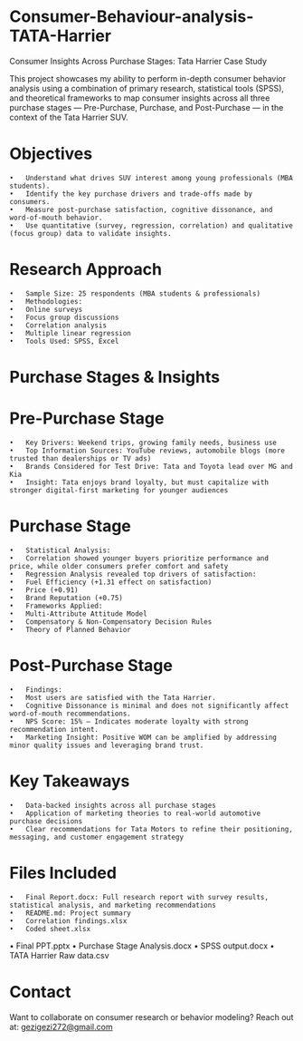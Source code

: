 # Consumer-Behaviour-analysis-TATA-Harrier

 Consumer Insights Across Purchase Stages: Tata Harrier Case Study

This project showcases my ability to perform in-depth consumer behavior analysis using a combination of primary research, statistical tools (SPSS), and theoretical frameworks to map consumer insights across all three purchase stages — Pre-Purchase, Purchase, and Post-Purchase — in the context of the Tata Harrier SUV.


# Objectives
	•	Understand what drives SUV interest among young professionals (MBA students).
	•	Identify the key purchase drivers and trade-offs made by consumers.
	•	Measure post-purchase satisfaction, cognitive dissonance, and word-of-mouth behavior.
	•	Use quantitative (survey, regression, correlation) and qualitative (focus group) data to validate insights.

# Research Approach
	•	Sample Size: 25 respondents (MBA students & professionals)
	•	Methodologies:
	•	Online surveys
	•	Focus group discussions
	•	Correlation analysis
	•	Multiple linear regression
	•	Tools Used: SPSS, Excel

# Purchase Stages & Insights

# Pre-Purchase Stage
	•	Key Drivers: Weekend trips, growing family needs, business use
	•	Top Information Sources: YouTube reviews, automobile blogs (more trusted than dealerships or TV ads)
	•	Brands Considered for Test Drive: Tata and Toyota lead over MG and Kia
	•	Insight: Tata enjoys brand loyalty, but must capitalize with stronger digital-first marketing for younger audiences

# Purchase Stage
	•	Statistical Analysis:
	•	Correlation showed younger buyers prioritize performance and price, while older consumers prefer comfort and safety
	•	Regression Analysis revealed top drivers of satisfaction:
	•	Fuel Efficiency (+1.31 effect on satisfaction)
	•	Price (+0.91)
	•	Brand Reputation (+0.75)
	•	Frameworks Applied:
	•	Multi-Attribute Attitude Model
	•	Compensatory & Non-Compensatory Decision Rules
	•	Theory of Planned Behavior

# Post-Purchase Stage
	•	Findings:
	•	Most users are satisfied with the Tata Harrier.
	•	Cognitive Dissonance is minimal and does not significantly affect word-of-mouth recommendations.
	•	NPS Score: 15% — Indicates moderate loyalty with strong recommendation intent.
	•	Marketing Insight: Positive WOM can be amplified by addressing minor quality issues and leveraging brand trust.

# Key Takeaways
	•	Data-backed insights across all purchase stages
	•	Application of marketing theories to real-world automotive purchase decisions
	•	Clear recommendations for Tata Motors to refine their positioning, messaging, and customer engagement strategy

# Files Included
	•	Final Report.docx: Full research report with survey results, statistical analysis, and marketing recommendations
	•	README.md: Project summary
	•	Correlation findings.xlsx
	•	Coded sheet.xlsx
  •	Final PPT.pptx
	•	Purchase Stage Analysis.docx
	•	SPSS output.docx
  •	TATA Harrier Raw data.csv

# Contact

Want to collaborate on consumer research or behavior modeling?
Reach out at: gezigezi272@gmail.com
